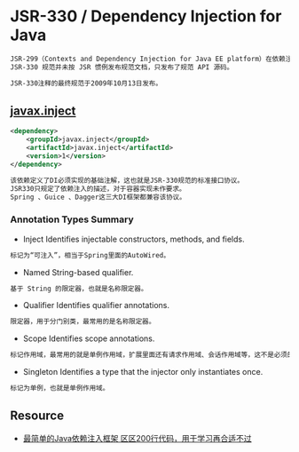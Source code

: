 # JSR-330 / Dependency Injection for Java
```md
JSR-299（Contexts and Dependency Injection for Java EE platform）在依赖注入上也使用该规范。
JSR-330 规范并未按 JSR 惯例发布规范文档，只发布了规范 API 源码。

JSR-330注释的最终规范于2009年10月13日发布。
```

## [javax.inject](https://github.com/javax-inject/javax-inject)
```xml
<dependency>
	<groupId>javax.inject</groupId>
	<artifactId>javax.inject</artifactId>
	<version>1</version>
</dependency>
```
```md
该依赖定义了DI必须实现的基础注解，这也就是JSR-330规范的标准接口协议。
JSR330只规定了依赖注入的描述，对于容器实现未作要求。
Spring 、Guice 、Dagger这三大DI框架都兼容该协议。
```
### Annotation Types Summary
* Inject	Identifies injectable constructors, methods, and fields.
```md
标记为“可注入”，相当于Spring里面的AutoWired。
```
* Named	String-based qualifier.
```md
基于 String 的限定器，也就是名称限定器。
```
* Qualifier	Identifies qualifier annotations.
```md
限定器，用于分门别类，最常用的是名称限定器。
```
* Scope	Identifies scope annotations.
```md
标记作用域，最常用的就是单例作用域，扩展里面还有请求作用域、会话作用域等，这不是必须的。
```
* Singleton	Identifies a type that the injector only instantiates once.
```md
标记为单例，也就是单例作用域。
```

## Resource
* [最简单的Java依赖注入框架 区区200行代码，用于学习再合适不过](https://github.com/pyloque/iockids)